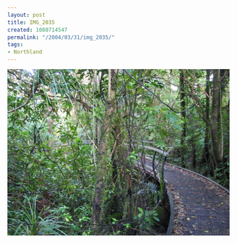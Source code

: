 ```yaml
---
layout: post
title: IMG_2035
created: 1080714547
permalink: "/2004/03/31/img_2035/"
tags:
- Northland
---
```


<img src="/image/images/img_2035-517.jpg"/>

